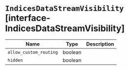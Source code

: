 # `IndicesDataStreamVisibility` [interface-IndicesDataStreamVisibility]

| Name | Type | Description |
| - | - | - |
| `allow_custom_routing` | boolean | &nbsp; |
| `hidden` | boolean | &nbsp; |
